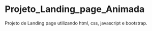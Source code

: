 # Projeto_Landing_page_Animada
Projeto de Landing page utilizando html, css, javascript e bootstrap.
